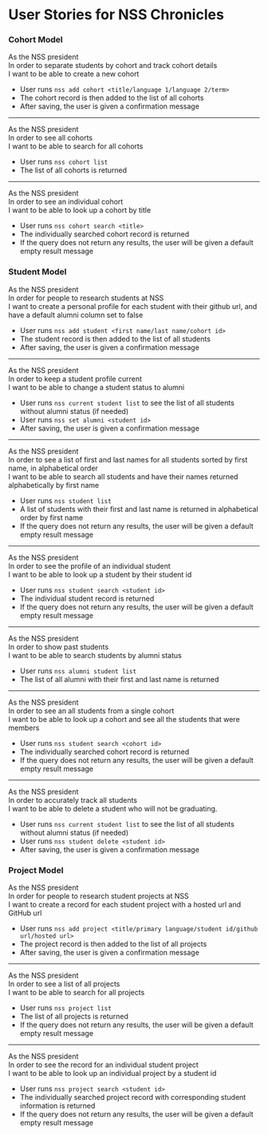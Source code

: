 User Stories for NSS Chronicles
==============================

### Cohort Model

As the NSS president<br />
In order to separate students by cohort and track cohort details<br />
I want to be able to create a new cohort

  - User runs `nss add cohort <title/language 1/language 2/term>`
  - The cohort record is then added to the list of all cohorts
  - After saving, the user is given a confirmation message

<hr />

As the NSS president<br />
In order to see all cohorts<br />
I want to be able to search for all cohorts

  - User runs `nss cohort list`
  - The list of all cohorts is returned

<hr />

As the NSS president<br />
In order to see an individual cohort<br />
I want to be able to look up a cohort by title

  - User runs `nss cohort search <title>`
  - The individually searched cohort record is returned
  - If the query does not return any results, the user will be given a default empty result message

### Student Model

As the NSS president<br />
In order for people to research students at NSS</br>
I want to create a personal profile for each student with their github url, and have a default alumni column set to false

  - User runs `nss add student <first name/last name/cohort id>`
  - The student record is then added to the list of all students
  - After saving, the user is given a confirmation message

<hr />

As the NSS president<br />
In order to keep a student profile current<br />
I want to be able to change a student status to alumni

  - User runs `nss current student list` to see the list of all students without alumni status (if needed)
  - User runs `nss set alumni <student id>`
  - After saving, the user is given a confirmation message

<hr />

As the NSS president<br />
In order to see a list of first and last names for all students sorted by first name, in alphabetical order<br />
I want to be able to search all students and have their names returned alphabetically by first name

  - User runs `nss student list`
  - A list of students with their first and last name is returned in alphabetical order by first name
  - If the query does not return any results, the user will be given a default empty result message

<hr />

As the NSS president<br />
In order to see the profile of an individual student<br />
I want to be able to look up a student by their student id

  - User runs `nss student search <student id>`
  - The individual student record is returned
  - If the query does not return any results, the user will be given a default empty result message

<hr />

As the NSS president<br />
In order to show past students<br />
I want to be able to search students by alumni status

  - User runs `nss alumni student list`
  - The list of all alumni with their first and last name is returned

<hr />

As the NSS president<br />
In order to see an all students from a single cohort <br />
I want to be able to look up a cohort and see all the students that were members

  - User runs `nss student search <cohort id>`
  - The individually searched cohort record is returned
  - If the query does not return any results, the user will be given a default empty result message

<hr />

As the NSS president<br />
In order to accurately track all students<br />
I want to be able to delete a student who will not be graduating.

  - User runs `nss current student list` to see the list of all students without alumni status (if needed)
  - User runs `nss student delete <student id>`
  - After saving, the user is given a confirmation message

### Project Model

As the NSS president<br />
In order for people to research student projects at NSS</br>
I want to create a record for each student project with a hosted url and GitHub url

  - User runs `nss add project <title/primary language/student id/github url/hosted url>`
  - The project record is then added to the list of all projects
  - After saving, the user is given a confirmation message

<hr />

As the NSS president<br />
In order to see a list of all projects<br />
I want to be able to search for all projects

  - User runs `nss project list`
  - The list of all projects is returned
  - If the query does not return any results, the user will be given a default empty result message

<hr />

As the NSS president<br />
In order to see the record for an individual student project<br />
I want to be able to look up an individual project by a student id

  - User runs `nss project search <student id>`
  - The individually searched project record with corresponding student information is returned
  - If the query does not return any results, the user will be given a default empty result message

